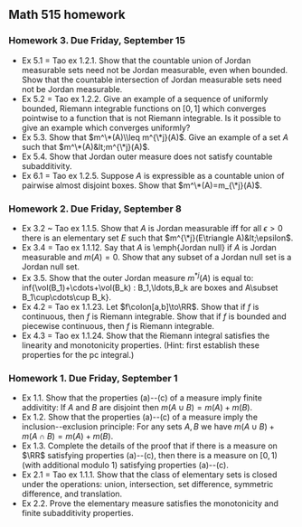 ## Math 515 homework

### Homework 3. Due Friday, September 15

* Ex 5.1 = Tao ex 1.2.1. Show that the countable union of Jordan measurable sets need not be Jordan measurable, even when bounded. Show that the countable intersection of Jordan measurable sets need not be Jordan measurable.
* Ex 5.2 = Tao ex 1.2.2. Give an example of a sequence of uniformly bounded, Riemann integrable functions on $[0,1]$ which converges pointwise to a function that is not Riemann integrable. Is it possible to give an example which converges uniformly?
* Ex 5.3. Show that $m^\*(A)\\leq m^{\*j}(A)$. Give an example of a set $A$ such that $m^\*(A)&lt;m^{\*j}(A)$.
* Ex 5.4. Show that Jordan outer measure does not satisfy countable subadditivity.
* Ex 6.1 = Tao ex 1.2.5. Suppose $A$ is expressible as a countable union of pairwise almost disjoint boxes. Show that $m^\*(A)=m_{\*j}(A)$.

### Homework 2. Due Friday, September 8

* Ex 3.2 ~ Tao ex 1.1.5. Show that $A$ is Jordan measurable iff for all $\epsilon>0$ there is an elementary set $E$ such that $m^{\*j}(E\triangle A)&lt;\epsilon$.
* Ex 3.4 = Tao ex 1.1.12. Say that $A$ is \emph{Jordan null} if $A$ is Jordan measurable and $m(A)=0$. Show that any subset of a Jordan null set is a Jordan null set.
* Ex 3.5. Show that the outer Jordan measure $m^{*j}(A)$ is equal to: inf{\vol(B\_1)+\cdots+\vol(B\_k) : B\_1,\ldots,B\_k are boxes and A\subset B\_1\cup\cdots\cup B\_k}.
* Ex 4.2 = Tao ex 1.1.23. Let $f\colon[a,b]\to\RR$. Show that if $f$ is continuous, then $f$ is Riemann integrable. Show that if $f$ is bounded and piecewise continuous, then $f$ is Riemann integrable.
* Ex 4.3 = Tao ex 1.1.24. Show that the Riemann integral satisfies the linearity and monotonicity properties. (Hint: first establish these properties for the pc integral.)

### Homework 1. Due Friday, September 1

* Ex 1.1. Show that the properties (a)--(c) of a measure imply finite addivitity: If $A$ and $B$ are disjoint then $m(A\cup B)=m(A)+m(B)$.
* Ex 1.2. Show that the properties (a)--(c) of a measure imply the inclusion--exclusion principle: For any sets $A,B$ we have $m(A\cup B)+m(A\cap B)=m(A)+m(B)$.
* Ex 1.3. Complete the details of the proof that if there is a measure on $\RR$ satisfying properties (a)--(c), then there is a measure on $[0,1)$ (with additional modulo $1$) satisfying properties (a)--(c).
* Ex 2.1 = Tao ex 1.1.1. Show that the class of elementary sets is closed under the operations: union, intersection, set difference, symmetric difference, and translation.
* Ex 2.2. Prove the elementary measure satisfies the monotonicity and finite subadditivity properties.
